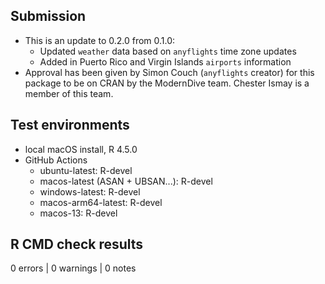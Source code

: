 ## Submission

* This is an update to 0.2.0 from 0.1.0:
  - Updated `weather` data based on `anyflights` time zone updates
  - Added in Puerto Rico and Virgin Islands `airports` information  
* Approval has been given by Simon Couch (`anyflights` creator) for this package to be on CRAN by the ModernDive team. Chester Ismay is a member of this team.

## Test environments

-   local macOS install, R 4.5.0
-   GitHub Actions
    -   ubuntu-latest: R-devel
    -   macos-latest (ASAN + UBSAN...): R-devel
    -   windows-latest: R-devel
    -   macos-arm64-latest: R-devel
    -   macos-13: R-devel
    
## R CMD check results

0 errors | 0 warnings | 0 notes
